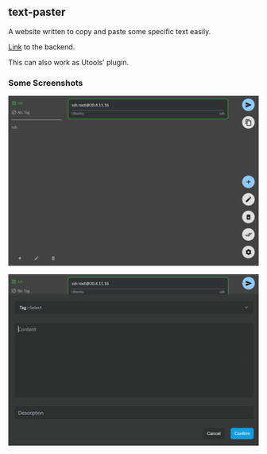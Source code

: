 ## text-paster

A website written to copy and paste some specific text easily.

[Link](https://github.com/Zhonglin-Niu/text-paster-backend) to the backend.

This can also work as Utools' plugin.

### Some Screenshots

![app](/images/app.png)

![addRecord](/images/addRecord.png)
